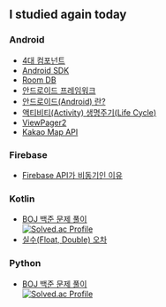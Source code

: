 ## I studied again today

### Android
- [4대 컴포넌트](https://github.com/lijunhyeong/Study/blob/main/Android/4%EB%8C%80%20%EC%BB%B4%ED%8F%AC%EB%84%8C%ED%8A%B8.md)
- [Android SDK](https://github.com/lijunhyeong/Study/blob/main/Android/Android%20SDK.md)
- [Room DB](https://github.com/lijunhyeong/Study/blob/main/Android/Room%20DB%EB%9E%80.md)
- [안드로이드 프레임워크](https://github.com/lijunhyeong/Study/blob/main/Android/%EC%95%88%EB%93%9C%EB%A1%9C%EC%9D%B4%EB%93%9C%20%ED%94%84%EB%A0%88%EC%9E%84%EC%9B%8C%ED%81%AC.md)
- [안드로이드(Android) 란?](https://github.com/lijunhyeong/Study/blob/main/Android/%EC%95%88%EB%93%9C%EB%A1%9C%EC%9D%B4%EB%93%9C%EB%9E%80%3F%20(%EC%9A%A9%EC%96%B4%20%EC%A0%95%EB%A6%AC).md)
- [액티비티(Activity) 생명주기(Life Cycle)](https://github.com/lijunhyeong/Study/blob/main/Android/%EC%95%A1%ED%8B%B0%EB%B9%84%ED%8B%B0%20%EC%83%9D%EB%AA%85%EC%A3%BC%EA%B8%B0(Life%20Cycle).md)
- [ViewPager2](https://github.com/lijunhyeong/Study/blob/main/Android/ViewPager2.md)
- [Kakao Map API](https://github.com/lijunhyeong/Study/blob/main/Android/Kakao%20Map%20API.md)

### Firebase
- [Firebase API가 비동기인 이유](https://github.com/lijunhyeong/Study/tree/main/Firebase%20(%ED%8C%8C%EC%9D%B4%EC%96%B4%EB%B2%A0%EC%9D%B4%EC%8A%A4)/Firebase%20API%20%EB%B9%84%EB%8F%99%EA%B8%B0%EC%9D%B8%20%EC%9D%B4%EC%9C%A0)

### Kotlin
- [BOJ 백준 문제 풀이](https://github.com/lijunhyeong/Study/tree/main/Kotlin/BOJ%20%EB%B0%B1%EC%A4%80)  
[![Solved.ac Profile](http://mazassumnida.wtf/api/v2/generate_badge?boj=daba44)](https://solved.ac/daba44/)  
- [실수(Float, Double) 오차](https://github.com/lijunhyeong/Study/tree/main/Kotlin/%EC%8B%A4%EC%88%98(Float%2C%20Double)%20%EC%98%A4%EC%B0%A8)

### Python
- [BOJ 백준 문제 풀이](https://github.com/lijunhyeong/Study/tree/main/Python)  
[![Solved.ac Profile](http://mazassumnida.wtf/api/v2/generate_badge?boj=lijunhyeong)](https://solved.ac/lijunhyeong/)    
